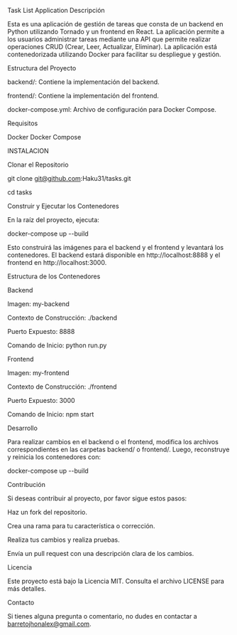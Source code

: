 

Task List Application
Descripción

Esta es una aplicación de gestión de tareas que consta de un backend en Python utilizando Tornado y un frontend en React. La aplicación permite a los usuarios administrar tareas mediante una API que permite realizar operaciones CRUD (Crear, Leer, Actualizar, Eliminar). La aplicación está contenedorizada utilizando Docker para facilitar su despliegue y gestión.

Estructura del Proyecto

backend/: Contiene la implementación del backend.

frontend/: Contiene la implementación del frontend.

docker-compose.yml: Archivo de configuración para Docker Compose.

Requisitos

Docker
Docker Compose

INSTALACION

Clonar el Repositorio

git clone git@github.com:Haku31/tasks.git

cd tasks

Construir y Ejecutar los Contenedores

En la raíz del proyecto, ejecuta:

docker-compose up --build

Esto construirá las imágenes para el backend y el frontend y levantará los contenedores. El backend estará disponible en http://localhost:8888 y el frontend en http://localhost:3000.

Estructura de los Contenedores

Backend

Imagen: my-backend

Contexto de Construcción: ./backend

Puerto Expuesto: 8888

Comando de Inicio: python run.py

Frontend

Imagen: my-frontend

Contexto de Construcción: ./frontend

Puerto Expuesto: 3000

Comando de Inicio: npm start

Desarrollo

Para realizar cambios en el backend o el frontend, modifica los archivos correspondientes en las carpetas backend/ o frontend/. Luego, reconstruye y reinicia los contenedores con:

docker-compose up --build

Contribución

Si deseas contribuir al proyecto, por favor sigue estos pasos:


Haz un fork del repositorio.

Crea una rama para tu característica o corrección.

Realiza tus cambios y realiza pruebas.

Envía un pull request con una descripción clara de los cambios.

Licencia

Este proyecto está bajo la Licencia MIT. Consulta el archivo LICENSE para más detalles.


Contacto

Si tienes alguna pregunta o comentario, no dudes en contactar a barretojhonalex@gmail.com.

